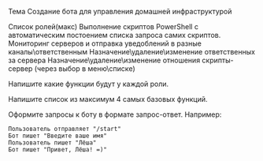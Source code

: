 Тема
    Создание бота для управления домашней инфраструктурой

Список ролей(макс)
    Выполнение скриптов PowerShell с автоматическим постоением списка запроса самих скриптов.
    Мониторинг серверов и отправка уведоблений в разные каналы\ответственным
    Назначение\удаление\изменение ответственных за сервера
    Назначение\удаление\изменение отношения скрипты-сервер (через выбор в меню\списке)

Напишите какие функции будут у каждой роли.

Напишите список из максимум 4 самых базовых функций.

Оформите запросы к боту в формате запрос-ответ. Например:

    Пользователь отправляет "/start"
    Бот пишет "Введите ваше имя"
    Пользователь пишет "Лёша"
    Бот пишет "Привет, Лёша! =)"

